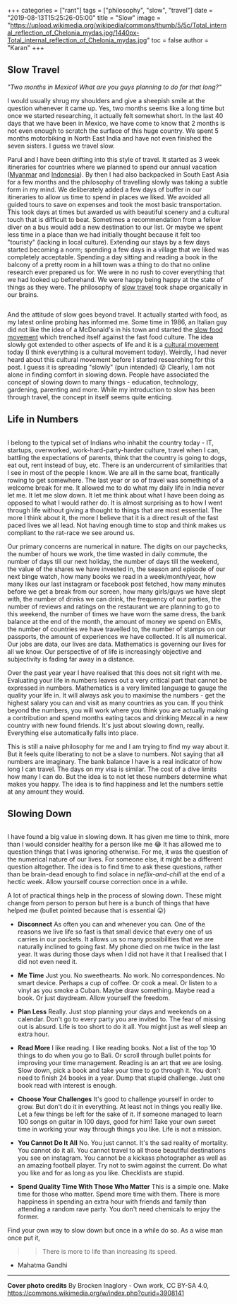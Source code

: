 +++
categories = ["rant"]
tags = ["philosophy", "slow", "travel"]
date = "2019-08-13T15:25:26-05:00"
title = "Slow"
image = "https://upload.wikimedia.org/wikipedia/commons/thumb/5/5c/Total_internal_reflection_of_Chelonia_mydas.jpg/1440px-Total_internal_reflection_of_Chelonia_mydas.jpg"
toc = false
author = "Karan"
+++

## Slow Travel

_"Two months in Mexico! What are you guys planning to do for that long?"_

I would usually shrug my shoulders and give a sheepish smile at the question whenever it came up. Yes, two months seems like a long time but once we started researching, it actually felt somewhat short. In the last 40 days that we have been in Mexico, we have come to know that 2 months is not even enough to scratch the surface of this huge country. We spent 5 months motorbiking in North East India and have not even finished the seven sisters. I guess we travel slow.

Parul and I have been drifting into this style of travel. It started as 3 week itineraries for countries where we planned to spend our annual vacation ([Myanmar](/tags/myanmar/) and [Indonesia](/tags/indonesia/)). By then I had also backpacked in South East Asia for a few months and the philosophy of travelling slowly was taking a subtle form in my mind. We deliberately added a few days of buffer in our itineraries to allow us time to spend in places we liked. We avoided all guided tours to save on expenses and took the most basic transportation. This took days at times but awarded us with beautiful scenery and a cultural touch that is difficult to beat. Sometimes a recommendation from a fellow diver on a bus would add a new destination to our list. Or maybe we spent less time in a place than we had initially thought because it felt too "touristy" (lacking in local culture). Extending our stays by a few days started becoming a norm; spending a few days in a village that we liked was completely acceptable. Spending a day sitting and reading a book in the balcony of a pretty room in a hill town was a thing to do that no online research ever prepared us for. We were in no rush to cover everything that we had looked up beforehand. We were happy being happy at the state of things as they were. The philosophy of [slow travel](https://www.slowmovement.com/slow_travel.php) took shape organically in our brains.

<div class="postimg">
  <a href="https://live.staticflickr.com/4537/37618298144_eaedae7cd1_c.jpg" data-toggle="lightbox">
    <img class="lazy" data-src="https://live.staticflickr.com/4537/37618298144_eaedae7cd1.jpg">
  </a>
</div>

And the attitude of slow goes beyond travel. It actually started with food, as my latest online probing has informed me. Some time in 1986, an Italian guy did not like the idea of a McDonald's in his town and started the [slow food movement](https://en.wikipedia.org/wiki/Slow_Food) which trenched itself against the fast food culture. The idea slowly got extended to other aspects of life and it is a [cultural movement](https://en.wikipedia.org/wiki/Slow_movement_(culture)) today (I think everything is a cultural movement today). Weirdly, I had never heard about this cultural movement before I started researching for this post. I guess it is spreading "slowly" (pun intended) :stuck_out_tongue: Clearly, I am not alone in finding comfort in slowing down. People have associated the concept of slowing down to many things - education, technology, gardening, parenting and more. While my introduction to slow has been through travel, the concept in itself seems quite enticing.


## Life in Numbers

<div class="postimg">
  <a href="https://live.staticflickr.com/65535/48532601707_b6668c06e4_c.jpg" data-toggle="lightbox">
    <img class="lazy" data-src="https://live.staticflickr.com/65535/48532601707_b6668c06e4.jpg">
  </a>
</div>

I belong to the typical set of Indians who inhabit the country today - IT, startups, overworked, work-hard-party-harder culture, travel when I can, battling the expectations of parents, think that the country is going to dogs, eat out, rent instead of buy, etc. There is an undercurrent of similarities that I see in most of the people I know. We are all in the same boat, frantically rowing to get somewhere. The last year or so of travel was something of a welcome break for me. It allowed me to do what my daily life in India never let me. It let me slow down. It let me think about what I have been doing as opposed to what I would rather do. It is almost surprising as to how I went through life without giving a thought to things that are most essential. The more I think about it, the more I believe that it is a direct result of the fast paced lives we all lead. Not having enough time to stop and think makes us compliant to the rat-race we see around us.

Our primary concerns are numerical in nature. The digits on our paychecks, the number of hours we work, the time wasted in daily commute, the number of days till our next holiday, the number of days till the weekend, the value of the shares we have invested in, the season and episode of our next binge watch, how many books we read in a week/month/year, how many likes our last instagram or facebook post fetched, how many minutes before we get a break from our screen, how many girls/guys we have slept with, the number of drinks we can drink, the frequency of our parties, the number of reviews and ratings on the restaurant we are planning to go to this weekend, the number of times we have worn the same dress, the bank balance at the end of the month, the amount of money we spend on EMIs, the number of countries we have travelled to, the number of stamps on our passports, the amount of experiences we have collected. It is all numerical. Our jobs are data, our lives are data. Mathematics is governing our lives for all we know. Our perspective of of life is increasingly objective and subjectivity is fading far away in a distance.

Over the past year year I have realised that this does not sit right with me. Evaluating your life in numbers leaves out a very critical part that cannot be expressed in numbers. Mathematics is a very limited language to gauge the quality your life in. It will always ask you to maximise the numbers - get the highest salary you can and visit as many countries as you can. If you think beyond the numbers, you will work where you think you are actually making a contribution and spend months eating tacos and drinking Mezcal in a new country with new found friends. It's just about slowing down, really. Everything else automatically falls into place.

This is still a naive philosophy for me and I am trying to find my way about it. But it feels quite liberating to not be a slave to numbers. Not saying that all numbers are imaginary. The bank balance I have is a real indicator of how long I can travel. The days on my visa is similar. The cost of a dive limits how many I can do. But the idea is to not let these numbers determine what makes you happy. The idea is to find happiness and let the numbers settle at any amount they would.


## Slowing Down

<div class="postimg">
  <a href="https://live.staticflickr.com/65535/48532472786_9a980fd1b2_c.jpg" data-toggle="lightbox">
    <img class="lazy" data-src="https://live.staticflickr.com/65535/48532472786_9a980fd1b2.jpg">
  </a>
</div>

I have found a big value in slowing down. It has given me time to think, more than I would consider healthy for a person like me :joy: It has allowed me to question things that I was ignoring otherwise. For me, it was the question of the numerical nature of our lives. For someone else, it might be a different question altogether. The idea is to find time to ask these questions, rather than be brain-dead enough to find solace in _neflix-and-chill_ at the end of a hectic week. Allow yourself course correction once in a while.

A lot of practical things help in the process of slowing down. These might change from person to person but here is a bunch of things that have helped me (bullet pointed because that is essential :stuck_out_tongue:)

* **Disconnect** As often you can and whenever you can. One of the reasons we live life so fast is that small device that every one of us carries in our pockets. It allows us so many possibilities that we are naturally inclined to going fast. My phone died on me twice in the last year. It was during those days when I did not have it that I realised that I did not even need it.

* **Me Time** Just you. No sweethearts. No work. No correspondences. No smart device. Perhaps a cup of coffee. Or cook a meal. Or listen to a vinyl as you smoke a Cuban. Maybe draw something. Maybe read a book. Or just daydream. Allow yourself the freedom.

* **Plan Less** Really. Just stop planning your days and weekends on a calendar. Don't go to every party you are invited to. The fear of missing out is absurd. Life is too short to do it all. You might just as well sleep an extra hour.

* **Read More** I like reading. I like reading books. Not a list of the top 10 things to do when you go to Bali. Or scroll through bullet points for improving your time management. Reading is an art that we are losing. Slow down, pick a book and take your time to go through it. You don't need to finish 24 books in a year. Dump that stupid challenge. Just one book read with interest is enough.

* **Choose Your Challenges** It's good to challenge yourself in order to grow. But don't do it in everything. At least not in things you really like. Let a few things be left for the sake of it. If someone managed to learn 100 songs on guitar in 100 days, good for him! Take your own sweet time in working your way through things you like. Life is not a mission.

* **You Cannot Do It All** No. You just cannot. It's the sad reality of mortality. You cannot do it all. You cannot travel to all those beautiful destinations you see on instagram. You cannot be a kickass photographer as well as an amazing football player. Try not to swim against the current. Do what you like and for as long as you like. Checklists are stupid.

* **Spend Quality Time With Those Who Matter** This is a simple one. Make time for those who matter. Spend more time with them. There is more happiness in spending an extra hour with friends and family than attending a random rave party. You don't need chemicals to enjoy the former.

Find your own way to slow down but once in a while do so. As a wise man once put it,

> > There is more to life than increasing its speed.
- Mahatma Gandhi

<hr />

**Cover photo credits**
By Brocken Inaglory - Own work, CC BY-SA 4.0, https://commons.wikimedia.org/w/index.php?curid=3908141
